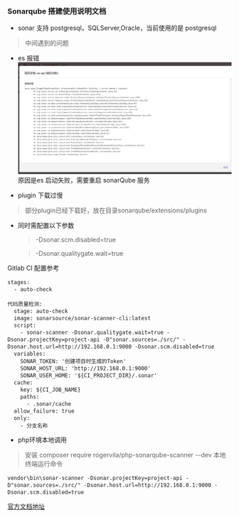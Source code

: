 ### Sonarqube 搭建使用说明文档

* sonar 支持 postgresql，SQLServer,Oracle，当前使用的是 postgresql

> 中间遇到的问题
* es 报错 
![avatar](./sonarqube/es-error.png)
原因是es 启动失败，需要重启 sonarQube 服务

* plugin 下载过慢
> 部分plugin已经下载好，放在目录sonarqube/extensions/plugins 

* 同时需配置以下参数
    > -Dsonar.scm.disabled=true
    
    > -Dsonar.qualitygate.wait=true

Gitlab CI 配置参考

```text
stages:
  - auto-check

代码质量检测:
  stage: auto-check
  image: sonarsource/sonar-scanner-cli:latest
  script:
    - sonar-scanner -Dsonar.qualitygate.wait=true -Dsonar.projectKey=project-api -D"sonar.sources=./src/" -Dsonar.host.url=http://192.168.0.1:9000 -Dsonar.scm.disabled=true
  variables:
    SONAR_TOKEN: '创建项目时生成的Token'
    SONAR_HOST_URL: 'http://192.168.0.1:9000'
    SONAR_USER_HOME: '${CI_PROJECT_DIR}/.sonar'
  cache:
    key: ${CI_JOB_NAME}
    paths:
      - .sonar/cache
  allow_failure: true
  only:
    - 分支名称
```

* php环境本地调用

> 安装 composer require rogervila/php-sonarqube-scanner --dev
> 本地终端运行命令
```text
vendor\bin\sonar-scanner -Dsonar.projectKey=project-api -D"sonar.sources=./src/" -Dsonar.host.url=http://192.168.0.1:9000 -Dsonar.scm.disabled=true
```

[官方文档地址](https://docs.sonarqube.org/)